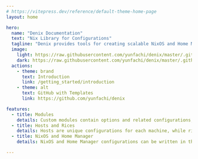 ```yaml
---
# https://vitepress.dev/reference/default-theme-home-page
layout: home

hero:
  name: "Denix Documentation"
  text: "Nix Library for Configurations"
  tagline: "Denix provides tools for creating scalable NixOS and Home Manager configurations with modules, hosts, and rices"
  image:
    light: https://raw.githubusercontent.com/yunfachi/denix/master/.github/assets/logo_light.svg
    dark: https://raw.githubusercontent.com/yunfachi/denix/master/.github/assets/logo_dark.svg
  actions:
    - theme: brand
      text: Introduction
      link: /getting_started/introduction
    - theme: alt
      text: GitHub with Templates
      link: https://github.com/yunfachi/denix

features:
  - title: Modules
    details: Custom modules contain options and related configurations, making it easy to manage the entire system
  - title: Hosts and Rices
    details: Hosts are unique configurations for each machine, while rices are customizations applicable to all hosts
  - title: NixOS and Home Manager
    details: NixOS and Home Manager configurations can be written in the same file, and Denix will automatically separate them

---
```

